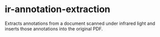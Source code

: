 # ir-annotation-extraction
Extracts annotations from a document scanned under infrared light and inserts those annotations into the original PDF.
